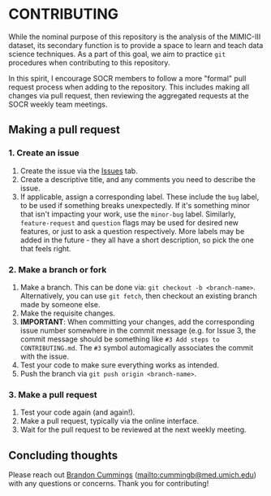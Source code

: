 # CONTRIBUTING

While the nominal purpose of this repository is the analysis of the MIMIC-III dataset, its secondary function is to provide a space to learn and teach data science techniques. As a part of this goal, we aim to practice `git` procedures when contributing to this repository.

In this spirit, I encourage SOCR members to follow a more "formal" pull request process when adding to the repository. This includes making all changes via pull request, then reviewing the aggregated requests at the SOCR weekly team meetings.

## Making a pull request

### 1. Create an issue  
1. Create the issue via the [Issues](https://github.com/bccummings/acq-tools/issues) tab.
2. Create a descriptive title, and any comments you need to describe the issue.
3. If applicable, assign a corresponding label. These include the `bug` label, to be used if something breaks unexpectedly. If it's something minor that isn't impacting your work, use the `minor-bug` label. Similarly, `feature-request` and `question` flags may be used for desired new features, or just to ask a question respectively. More labels may be added in the future - they all have a short description, so pick the one that feels right.

### 2. Make a branch or fork
1. Make a branch. This can be done via: `git checkout -b <branch-name>`. Alternatively, you can use `git fetch`, then checkout an existing branch made by someone else.
2. Make the requisite changes.  
3. **IMPORTANT**: When committing your changes, add the corresponding issue number somewhere in the commit message (e.g. for Issue 3, the commit message should be something like `#3 Add steps to CONTRIBUTING.md`. The `#3` symbol automagically associates the commit with the issue.  
4. Test your code to make sure everything works as intended.
5. Push the branch via `git push origin <branch-name>`.

### 3. Make a pull request
1. Test your code again (and again!).
2. Make a pull request, typically via the online interface.
3. Wait for the pull request to be reviewed at the next weekly meeting.


## Concluding thoughts

Please reach out [Brandon Cummings](https://github.com/bccummings) ([mailto:cummingb@med.umich.edu](cummingb@med.umich.edu)) with any questions or concerns. Thank you for contributing!
